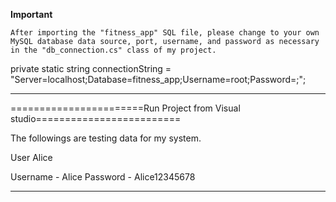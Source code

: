 
****Important****

	After importing the "fitness_app" SQL file, please change to your own MySQL database data source, port, username, and password ‌as necessary in the "db_connection.cs" class of my project.


 private static string connectionString = "Server=localhost;Database=fitness_app;Username=root;Password=;";
 

_________________________________________________________________________________________


=======================Run Project from Visual studio=========================

The followings are testing data for my system.

User
Alice

Username      -	Alice
Password      -	Alice12345678

___________________________________________________________________________________


